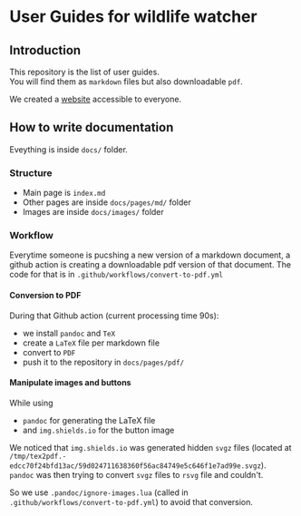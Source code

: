 # User Guides for wildlife watcher

## Introduction

This repository is the list of user guides.  
You will find them as `markdown` files but also downloadable `pdf`.  

We created a [website](https://wildlifeai.github.io/wildlife-watcher-user-guide/) accessible to everyone.  

## How to write documentation

Eveything is inside `docs/` folder.  

### Structure

- Main page is `index.md`
- Other pages are inside `docs/pages/md/` folder
- Images are inside `docs/images/` folder

### Workflow

Everytime someone is pucshing a new version of a markdown document, a github action is creating a downloadable pdf version of that document. 
The code for that is in `.github/workflows/convert-to-pdf.yml`

#### Conversion to PDF

During that Github action (current processing time 90s):  

- we install `pandoc` and `TeX`
- create a `LaTeX` file per markdown file
- convert to `PDF`
- push it to the repository in `docs/pages/pdf/`

#### Manipulate images and buttons

While using  

- `pandoc` for generating the LaTeX file
- and `img.shields.io` for the button image 

We noticed that `img.shields.io` was generated hidden `svgz` files (located at `/tmp/tex2pdf.-edcc70f24bfd13ac/59d024711638360f56ac84749e5c646f1e7ad99e.svgz`).  
`pandoc` was then trying to convert `svgz` files to `rsvg` file and couldn't.  

So we use `.pandoc/ignore-images.lua` (called in `.github/workflows/convert-to-pdf.yml`) to avoid that conversion.  
